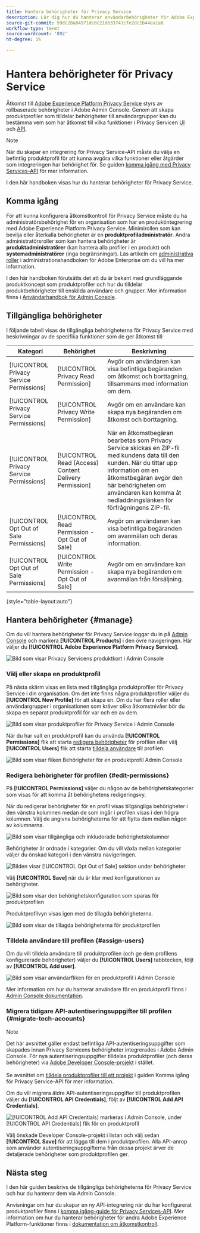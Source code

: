 ```yaml
---
title: Hantera behörigheter för Privacy Service
description: Lär dig hur du hanterar användarbehörigheter för Adobe Experience Platform Privacy Service med Adobe Admin Console.
source-git-commit: 59dc28a84971dc8c21d633741cfe2dc1b44ea1a6
workflow-type: tm+mt
source-wordcount: '892'
ht-degree: 1%

---
```


# Hantera behörigheter för Privacy Service

Åtkomst till [Adobe Experience Platform Privacy Service](./home.md) styrs av rollbaserade behörigheter i Adobe Admin Console. Genom att skapa produktprofiler som tilldelar behörigheter till användargrupper kan du bestämma vem som har åtkomst till vilka funktioner i Privacy Servicen [UI](./ui/overview.md) och [API](./api/overview.md).

>[!NOTE]
>
>När du skapar en integrering för Privacy Service-API måste du välja en befintlig produktprofil för att kunna avgöra vilka funktioner eller åtgärder som integreringen har behörighet för. Se guiden [komma igång med Privacy Services-API](./api/getting-started.md) för mer information.

I den här handboken visas hur du hanterar behörigheter för Privacy Service.

## Komma igång

För att kunna konfigurera åtkomstkontroll för Privacy Service måste du ha administratörsbehörighet för en organisation som har en produktintegrering med Adobe Experience Platform Privacy Service. Minimirollen som kan bevilja eller återkalla behörigheter är en **produktprofiladministratör**. Andra administratörsroller som kan hantera behörigheter är **produktadministratörer** (kan hantera alla profiler i en produkt) och **systemadministratörer** (inga begränsningar). Läs artikeln om [administrativa roller](https://helpx.adobe.com/enterprise/using/admin-roles.html) i administrationshandboken för Adobe Enterprise om du vill ha mer information.

I den här handboken förutsätts det att du är bekant med grundläggande produktkoncept som produktprofiler och hur du tilldelar produktbehörigheter till enskilda användare och grupper. Mer information finns i [Användarhandbok för Admin Console](https://helpx.adobe.com/enterprise/using/admin-console.html).

## Tillgängliga behörigheter

I följande tabell visas de tillgängliga behörigheterna för Privacy Service med beskrivningar av de specifika funktioner som de ger åtkomst till:

| Kategori | Behörighet | Beskrivning |
| --- | --- | --- |
| [!UICONTROL Privacy Service Permissions] | [!UICONTROL Privacy Read Permission] | Avgör om användaren kan visa befintliga begäranden om åtkomst och borttagning, tillsammans med information om dem. |
| [!UICONTROL Privacy Service Permissions] | [!UICONTROL Privacy Write Permission] | Avgör om en användare kan skapa nya begäranden om åtkomst och borttagning. |
| [!UICONTROL Privacy Service Permissions] | [!UICONTROL Read (Access) Content Delivery Permission] | När en åtkomstbegäran bearbetas som Privacy Service skickas en ZIP-fil med kundens data till den kunden. När du tittar upp information om en åtkomstbegäran avgör den här behörigheten om användaren kan komma åt nedladdningslänken för förfrågningens ZIP-fil. |
| [!UICONTROL Opt Out of Sale Permissions] | [!UICONTROL Read Permission - Opt Out of Sale] | Avgör om användaren kan visa befintliga begäranden om avanmälan och deras information. |
| [!UICONTROL Opt Out of Sale Permissions] | [!UICONTROL Write Permission - Opt Out of Sale] | Avgör om en användare kan skapa nya begäranden om avanmälan från försäljning. |

{style=&quot;table-layout:auto&quot;}

## Hantera behörigheter {#manage}

Om du vill hantera behörigheter för Privacy Service loggar du in på [Admin Console](https://adminconsole.adobe.com/) och markera **[!UICONTROL Products]** i den övre navigeringen. Här väljer du **[!UICONTROL Adobe Experience Platform Privacy Service]**.

![Bild som visar Privacy Servicens produktkort i Admin Console](./images/permissions/privacy-service-card.png)

### Välj eller skapa en produktprofil

På nästa skärm visas en lista med tillgängliga produktprofiler för Privacy Service i din organisation. Om det inte finns några produktprofiler väljer du **[!UICONTROL New Profile]** för att skapa en. Om du har flera roller eller användargrupper i organisationen som kräver olika åtkomstnivåer bör du skapa en separat produktprofil för var och en av dem.

![Bild som visar produktprofiler för Privacy Service i Admin Console](./images/permissions/select-or-create-profile.png)

När du har valt en produktprofil kan du använda **[!UICONTROL Permissions]** flik att starta [redigera behörigheter](#edit-permissions) för profilen eller välj **[!UICONTROL Users]** flik att starta [tilldela användare](#assign-users) till profilen.

![Bild som visar fliken Behörigheter för en produktprofil Admin Console](./images/permissions/users-permissions-tabs.png)

### Redigera behörigheter för profilen {#edit-permissions}

På **[!UICONTROL Permissions]** väljer du någon av de behörighetskategorier som visas för att komma åt behörighetens redigeringsvy.

När du redigerar behörigheter för en profil visas tillgängliga behörigheter i den vänstra kolumnen medan de som ingår i profilen visas i den högra kolumnen. Välj de angivna behörigheterna för att flytta dem mellan någon av kolumnerna.

![Bild som visar tillgängliga och inkluderade behörighetskolumner](./images/permissions/edit-permissions.png)

Behörigheter är ordnade i kategorier. Om du vill växla mellan kategorier väljer du önskad kategori i den vänstra navigeringen.

![Bilden visar [!UICONTROL Opt Out of Sale] sektion under behörigheter](./images/permissions/switch-category.png)

Välj **[!UICONTROL Save]** när du är klar med konfigurationen av behörigheter.

![Bild som visar den behörighetskonfiguration som sparas för produktprofilen](./images/permissions/save-permissions.png)

Produktprofilvyn visas igen med de tillagda behörigheterna.

![Bild som visar de tillagda behörigheterna för produktprofilen](./images/permissions/permissions-added.png)

### Tilldela användare till profilen {#assign-users}

Om du vill tilldela användare till produktprofilen (och ge dem profilens konfigurerade behörigheter) väljer du **[!UICONTROL Users]** tabbtecken, följt av **[!UICONTROL Add user]**.

![Bild som visar användarfliken för en produktprofil i Admin Console](./images/permissions/manage-users.png)

Mer information om hur du hanterar användare för en produktprofil finns i [Admin Console dokumentation](https://helpx.adobe.com/enterprise/using/manage-product-profiles.html).

### Migrera tidigare API-autentiseringsuppgifter till profilen {#migrate-tech-accounts}

>[!NOTE]
>
>Det här avsnittet gäller endast befintliga API-autentiseringsuppgifter som skapades innan Privacy Servicens behörigheter integrerades i Adobe Admin Console. För nya autentiseringsuppgifter tilldelas produktprofiler (och deras behörigheter) via [Adobe Developer Console-projekt](https://developer.adobe.com/developer-console/docs/guides/projects/) i stället.<br><br>Se avsnittet om [tilldela produktprofiler till ett projekt](./api/getting-started.md#product-profiles) i guiden Komma igång för Privacy Service-API för mer information.

Om du vill migrera äldre API-autentiseringsuppgifter till produktprofilen väljer du **[!UICONTROL API Credentials]**, följt av **[!UICONTROL Add API Credentials]**.

![[!UICONTROL Add API Credentials] markeras i Admin Console, under [!UICONTROL API Credentials] flik för en produktprofil](./images/permissions/api-credentials.png)

Välj önskade Developer Console-projekt i listan och välj sedan **[!UICONTROL Save]** för att lägga till dem i produktprofilen. Alla API-anrop som använder autentiseringsuppgifterna från dessa projekt ärver de detaljerade behörigheter som produktprofilen ger.

## Nästa steg

I den här guiden beskrivs de tillgängliga behörigheterna för Privacy Service och hur du hanterar dem via Admin Console.

Anvisningar om hur du skapar en ny API-integrering när du har konfigurerat produktprofiler finns i [komma igång-guide för Privacy Services-API](./api/getting-started.md). Mer information om hur du hanterar behörigheter för andra Adobe Experience Platform-funktioner finns i [dokumentation om åtkomstkontroll](../access-control/home.md).
